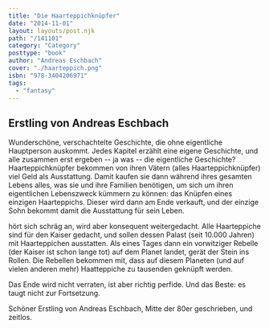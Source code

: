 ```yaml
---
title: "Die Haarteppichknüpfer"
date: "2014-11-01"
layout: layouts/post.njk
path: "/141101"
category: "Category"
posttype: "book"
author: "Andreas Eschbach"
cover: "./haarteppich.png"
isbn: "978-3404206971"
tags:
  - "fantasy"
---
```


## Erstling von Andreas Eschbach

Wunderschöne, verschachtelte Geschichte, die ohne eigentliche Hauptperson auskommt. Jedes Kapitel erzählt eine eigene Geschichte, und alle zusammen erst ergeben -- ja was -- die eigentliche Geschichte? Haarteppichknüpfer bekommen von ihren Vätern (alles Haarteppichknüpfer) viel Geld als Ausstattung. Damit kaufen sie dann während ihres gesamten Lebens alles, was sie und ihre Familien benötigen, um sich um ihren eigentlichen Lebenszweck kümmern zu können: das Knüpfen eines einzigen Haarteppichs. Dieser wird dann am Ende verkauft, und der einzige Sohn bekommt damit die Ausstattung für sein Leben.

hört sich schräg an, wird aber konsequent weitergedacht. Alle Haarteppiche sind für den Kaiser gedacht, und sollen dessen Palast (seit 10.000 Jahren) mit Haarteppichen ausstatten. Als eines Tages dann ein vorwitziger Rebelle (der Kaiser ist schon lange tot) auf dem Planet landet, gerät der Stein ins Rollen. Die Rebellen bekommen mit, dass auf diesem Planeten (und auf vielen anderen mehr) Haatteppiche zu tausenden geknüpft werden.

Das Ende wird nicht verraten, ist aber richtig perfide. Und das Beste: es taugt nicht zur Fortsetzung.

Schöner Erstling von Andreas Eschbach, Mitte der 80er geschrieben, und zeitlos.
